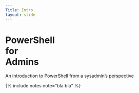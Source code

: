 ```yaml
---
Title: Intro
layout: slide
---
```


# PowerShell <br> for <br> Admins

An introduction to PowerShell from a sysadmin’s perspective



{% include notes note="bla bla" %}
